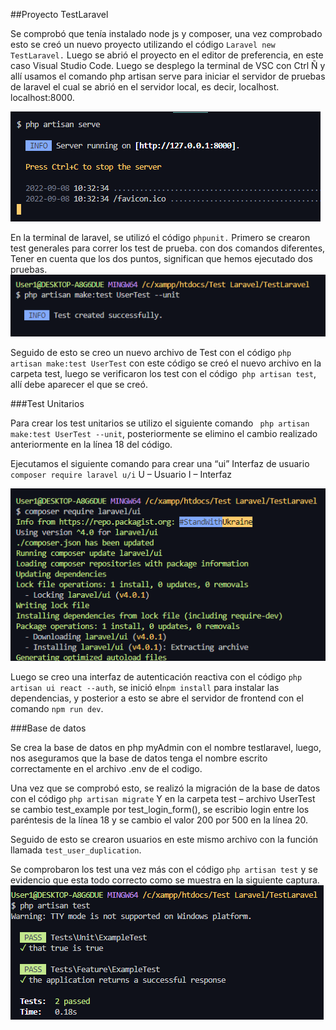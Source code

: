 ##Proyecto TestLaravel

Se comprobó que tenía instalado node js y composer, una vez comprobado esto se creó un nuevo proyecto utilizando el código `Laravel new TestLaravel.` Luego se abrió el proyecto en el editor de preferencia, en este caso Visual Studio Code. Luego se desplego la terminal de VSC con Ctrl Ñ y allí usamos el comando php artisan serve para iniciar el servidor de pruebas de laravel el cual se abrió en el servidor local, es decir, localhost.  localhost:8000.

![](https://github.com/AlejaMorales19/Test-Laravel/blob/master/img/imagen1.png?raw=true)

En la terminal de laravel, se utilizó el código `phpunit.` Primero se crearon test generales para correr los test de prueba. con dos comandos diferentes, Tener en cuenta que los dos puntos, significan que hemos ejecutado dos pruebas.
 ![](https://github.com/AlejaMorales19/Test-Laravel/blob/master/img/imagen5.png?raw=true)
 
Seguido de esto se creo un nuevo archivo de Test con el código `php artisan make:test UserTest` con este código se creó el nuevo archivo en la carpeta test, luego se verificaron los test con el código` php artisan test`, allí debe aparecer el que se creó.

###Test Unitarios

Para crear los test unitarios se  utilizo el siguiente comando ` php artisan make:test UserTest --unit`, posteriormente se elimino el cambio realizado anteriormente en la línea 18 del código.




Ejecutamos el siguiente comando para crear una “ui” Interfaz de usuario
`composer require laravel u/i`
U – Usuario
I – Interfaz

 ![]( https://github.com/AlejaMorales19/Test-Laravel/blob/master/img/imagen6.png?raw=true)

Luego se creo una interfaz de autenticación reactiva con el código `php artisan ui react --auth`, se inició el` npm install ` para instalar las dependencias, y posterior a esto se abre el servidor de frontend con el comando `npm run dev`.




###Base de datos

Se crea la base de datos en php myAdmin con el nombre testlaravel, luego, nos aseguramos que la base de datos  tenga el nombre escrito correctamente en el archivo .env de el codigo.

Una vez que se comprobó esto, se realizó la migración de la base de datos con el código `php artisan migrate` Y en la carpeta test – archivo UserTest se cambio test_example por test_login_form(), se escribio login entre los paréntesis de la línea 18 y se cambio el valor 200 por 500 en la línea 20.

Seguido de esto se crearon usuarios en este mismo archivo con la función llamada `test_user_duplication`. 

Se comprobaron los test una vez más con el código `php artisan test` y se evidencio que esta todo correcto como se muestra en la siguiente captura.
![](https://github.com/AlejaMorales19/Test-Laravel/blob/master/img/imagen3.png?raw=true)
 